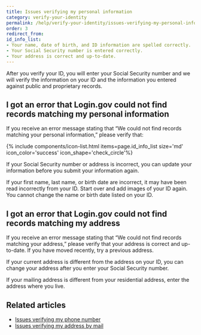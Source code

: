 ```yaml
---
title: Issues verifying my personal information
category: verify-your-identity
permalink: /help/verify-your-identity/issues-verifying-my-personal-information/
order: 3
redirect_from:
id_info_list:
- Your name, date of birth, and ID information are spelled correctly.
- Your Social Security number is entered correctly.
- Your address is correct and up-to-date.
---
```


After you verify your ID, you will enter your Social Security number and we will verify the information on your ID and the information you entered against public and proprietary records.

## I got an error that Login.gov could not find records matching my personal information

If you receive an error message stating that “We could not find records matching your personal information,” please verify that:

{% include components/icon-list.html items=page.id_info_list size='md' icon_color='success' icon_shape='check_circle'%}

If your Social Security number or address is incorrect, you can update your information before you submit your information again.

If your first name, last name, or birth date are incorrect, it may have been read incorrectly from your ID. Start over and add images of your ID again. You cannot change the name or birth date listed on your ID.

## I got an error that Login.gov could not find records matching my address

If you receive an error message stating that “We could not find records matching your address,” please verify that your address is correct and up-to-date. If you have moved recently, try a previous address.

If your current address is different from the address on your ID, you can change your address after you enter your Social Security number.

If your mailing address is different from your residential address, enter the address where you live.


## Related articles

* [Issues verifying my phone number](/help/verify-your-identity/phone-number/)
* [Issues verifying my address by mail](/help/verify-your-identity/verify-your-address-by-mail/)
